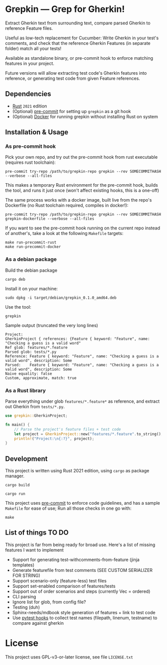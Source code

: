 # Grepkin — Grep for Gherkin!

Extract Gherkin text from surrounding text, compare parsed Gherkin to reference
Feature files.

Useful as low-tech replacement for Cucumber: Write Gherkin in your test's
comments, and check that the reference Gherkin Features (in separate folder)
match all your tests!

Available as standalone binary, or pre-commit hook to enforce matching features
in your project.


Future versions will allow extracting test code's Gherkin features into
reference, or generating test code from given Feature references.


## Dependencies

-   [Rust](https://www.rust-lang.org/) `2021` edition
-   (Optional) [pre-commit](https://pre-commit.com) for setting up `grepkin` as a git hook
-   (Optional) [Docker](https://www.docker.com/) for running grepkin without installing Rust on system

## Installation & Usage

### As pre-commit hook

Pick your own repo, and try out the pre-commit hook from rust executable (requires rust toolchain):

    pre-commit try-repo /path/to/grepkin-repo grepkin --rev SOMECOMMITHASH --verbose --all-files

This makes a temporary Rust environment for the pre-commit hook, builds the
tool, and runs it just once (won't affect existing hooks, this is a one-off)


The same process works with a docker image, built live from the repo's Dockerfile (no Rust toolchain required, compiles in docker!):

    pre-commit try-repo /path/to/grepkin-repo grepkin --rev SOMECOMMITHASH  grepkin-dockerfile --verbose --all-files

If you want to see the pre-commit hook running on the current repo instead of
another's, take a look at the following `Makefile` targets:

    make run-precommit-rust
    make run-precommit-docker

### As a debian package

Build the debian package

    cargo deb

Install it on your machine:

    sudo dpkg -i target/debian/grepkin_0.1.0_amd64.deb

Use the tool:

    grepkin

Sample output (truncated the very long lines)

```
Project:
GherkinProject { references: {Feature { keyword: "Feature", name: "Checking a guess is a valid word"
Ref glob: features/*.feature
Parsed glob: tests/*.py
Reference: Feature { keyword: "Feature", name: "Checking a guess is a valid word", description: Some
Parsed:    Feature { keyword: "Feature", name: "Checking a guess is a valid word", description: Some
Naive equality: false
Custom, approximate, match: true
```

<!-- ### As a Docker container -->

<!-- The project's `Dockerfile` is mainly used for pre-commit hook, but can be used standalone. -->

<!-- Build it as a docker image: -->

<!--     make build-docker -->

<!-- and run as a docker container: -->

<!--     make run-docker -->


### As a Rust library

Parse everything under glob `features/*.feature*` as reference, and extract out
Gherkin from `tests/*.py`.

```rust
use grepkin::GherkinProject;

fn main() {
    // Parse the project's feature files + test code
    let project = GherkinProject::new("features/*.feature".to_string(), "tests/*.py".to_string());
    println!("Project:\n{:?}", project);
}
```

## Development

This project is written using Rust 2021 edition, using `cargo` as package
manager.

    cargo build

    cargo run

This project uses [pre-commit](https://pre-commit.com/) to enforce code guidelines, and has a
sample `Makefile` for ease of use; Run all those checks in one go with:

    make



## List of things TO DO

This project is far from being ready for broad use. Here's a list of missing
features I want to implement

-   Support for generating test-withcomments-from-feature (jinja templates)
-   Generate featurefile from test comments (SEE CUSTOM SERIALIZER FOR STRING)
-   Support scenario-only (feature-less) test files
-   Support set-enabled comparison of features/tests
-   Support out of order scenarios and steps (currently Vec = ordered)
-   CLI parsing
-   Ignore list for glob, from config file?
-   Testing (duh)
-   Sphinx-needs/mdbook style generation of features + link to test code
-   Use [pytest hooks](https://pytest.org/en/7.1.x/reference/reference.html#test-running-runtest-hooks) to collect test names (filepath, linenum, testname) to compare against gherkin

# License

This project uses GPL-v3-or-later license, see file `LICENSE.txt`
